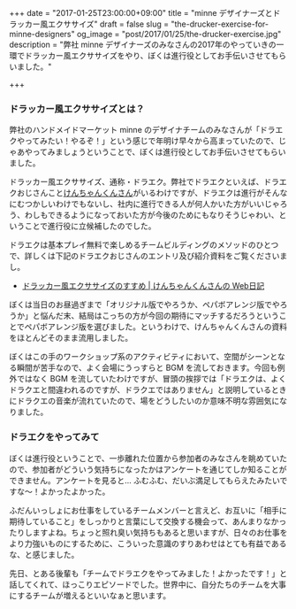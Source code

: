 +++
date = "2017-01-25T23:00:00+09:00"
title = "minne デザイナーズとドラッカー風エクササイズ"
draft = false
slug = "the-drucker-exercise-for-minne-designers"
og_image = "post/2017/01/25/the-drucker-exercise.jpg"
description = "弊社 minne デザイナーズのみなさんの2017年のやっていきの一環でドラッカー風エクササイズをやり、ぼくは進行役としてお手伝いさせてもらいました。"

+++

### ドラッカー風エクササイズとは？

弊社のハンドメイドマーケット minne のデザイナチームのみなさんが「ドラエクやってみたい！やるぞ！」という感じで年明け早々から高まっていたので、じゃあやってみましょうということで、ぼくは進行役としてお手伝いさせてもらいました。

ドラッカー風エクササイズ、通称・ドラエク。弊社でドラエクといえば、ドラエクおじさんこと<a href="https://twitter.com/kenchan">けんちゃんくんさん</a>がいるわけですが、ドラエクは進行がそんなにむつかしいわけでもないし、社内に進行できる人が何人かいた方がいいじゃろう、わしもできるようになっておいた方が今後のためにもなりそうじゃわい、ということで進行役に立候補したのでした。

ドラエクは基本プレイ無料で楽しめるチームビルディングのメソッドのひとつで、詳しくは下記のドラエクおじさんのエントリ及び紹介資料をご覧くださいまし。

- <a href="http://diary.shu-cream.net/2016/01/15/the-drucker-exercise-in-gmo-pepabo-inc.html">ドラッカー風エクササイズのすすめ | けんちゃんくんさんの Web日記</a>

<script async class="speakerdeck-embed" data-id="9e5fcebd33c0400594112b6818fc58da" data-ratio="1.33333333333333" src="//speakerdeck.com/assets/embed.js"></script>

ぼくは当日のお昼過ぎまで「オリジナル版でやろうか、ペパボアレンジ版でやろうか」と悩んだ末、結局はこっちの方が今回の期待にマッチするだろうということでペパボアレンジ版を選びました。というわけで、けんちゃんくんさんの資料をほとんどそのまま流用しました。

ぼくはこの手のワークショップ系のアクティビティにおいて、空間がシーンとなる瞬間が苦手なので、よく会場にうっすらと BGM を流しておきます。今回も例外ではなく BGM を流していたわけですが、冒頭の挨拶では「ドラエクは、よくドラクエと間違われるのですが、ドラクエではありません」と説明しているときにドラクエの音楽が流れていたので、場をどうしたいのか意味不明な雰囲気になりました。

### ドラエクをやってみて

ぼくは進行役ということで、一歩離れた位置から参加者のみなさんを眺めていたので、参加者がどういう気持ちになったかはアンケートを通じてしか知ることができません。アンケートを見ると… ふむふむ、だいぶ満足してもらえたみたいですな〜！よかったよかった。

ふだんいっしょにお仕事をしているチームメンバーと言えど、お互いに「相手に期待していること」をしっかりと言葉にして交換する機会って、あんまりなかったりしますよね。ちょっと照れ臭い気持ちもあると思いますが、日々のお仕事をより力強いものにするために、こういった意識のすりあわせはとても有益であるな、と感じました。

先日、とある後輩も「チームでドラエクをやってみました！よかったです！」と話してくれて、ほっこりエピソードでした。世界中に、自分たちのチームを大事にするチームが増えるといいなぁと思います。
